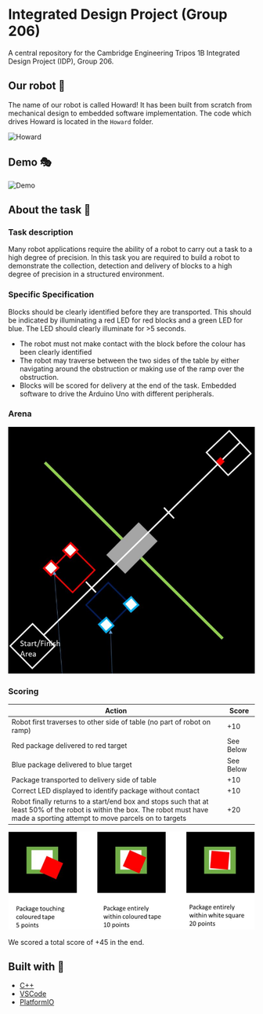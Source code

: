 # Integrated Design Project (Group 206) 
A central repository for the Cambridge Engineering Tripos 1B Integrated Design Project (IDP), Group 206. 

## Our robot 🤖
The name of our robot is called Howard! It has been built from scratch from mechanical design to embedded software implementation. The code which drives Howard is located in the `Howard` folder.

![Howard](https://github.com/Vincentho711/IDP_Group_206/blob/main/images/howard.jpg?raw=true)

## Demo 🎭
![Demo](https://github.com/Vincentho711/IDP_Group_206/blob/main/images/howard_gif.gif)

## About the task 📃
### Task description
Many robot applications require the ability of a robot to carry out a task to a high degree of precision. In this task
you are required to build a robot to demonstrate the collection, detection and delivery of blocks to a high degree of
precision in a structured environment.

### Specific Specification
Blocks should be clearly identified before they are transported. This should be indicated by illuminating a red
LED for red blocks and a green LED for blue. The LED should clearly illuminate for >5 seconds.
- The robot must not make contact with the block before the colour has been clearly identified
- The robot may traverse between the two sides of the table by either navigating around the obstruction or
making use of the ramp over the obstruction.
- Blocks will be scored for delivery at the end of the task.
Embedded software to drive the Arduino Uno with different peripherals.

### Arena
![Arena](https://github.com/Vincentho711/IDP_Group_206/blob/main/images/arena.JPG?raw=true)

### Scoring
| Action | Score |
| --- | --- |
| Robot first traverses to other side of table (no part of robot on ramp) | +10 |
| Red package delivered to red target  | See Below |
| Blue package delivered to blue target  | See Below |
| Package transported to delivery side of table  | +10 |
| Correct LED displayed to identify package without contact  | +10 |
| Robot finally returns to a start/end box and stops such that at least 50% of the robot is within the box. The robot must have made a sporting attempt to move parcels on to targets | +20 |

![Target Scoring](https://github.com/Vincentho711/IDP_Group_206/blob/main/images/target_scoring.JPG?raw=true)

We scored a total score of +45 in the end.

## Built with 🔧
- [C++](https://www.cplusplus.com/)
- [VSCode](https://code.visualstudio.com/)
- [PlatformIO](https://platformio.org/)